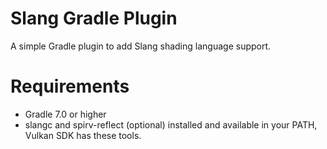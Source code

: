 # Slang Gradle Plugin

A simple Gradle plugin to add Slang shading language support.

# Requirements

- Gradle 7.0 or higher
- slangc and spirv-reflect (optional) installed and available in your PATH, Vulkan SDK has these tools.